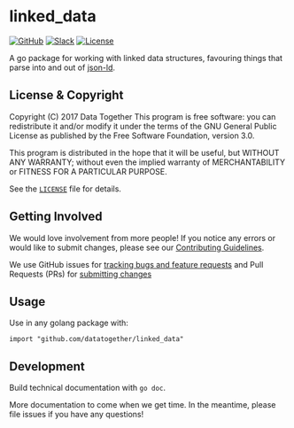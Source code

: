 # linked_data

<!-- Repo Badges for: Github Project, Slack, License-->

[![GitHub](https://img.shields.io/badge/project-Data_Together-487b57.svg?style=flat-square)](http://github.com/datatogether)
[![Slack](https://img.shields.io/badge/slack-Archivers-b44e88.svg?style=flat-square)](https://archivers-slack.herokuapp.com/)
[![License](https://img.shields.io/github/license/datatogether/linked_data.svg)](./LICENSE) 

A go package for working with linked data structures, favouring things that parse into and out of [json-ld](https://json-ld.org/). 

## License & Copyright

Copyright (C) 2017 Data Together
This program is free software: you can redistribute it and/or modify it under
the terms of the GNU General Public License as published by the Free Software
Foundation, version 3.0.

This program is distributed in the hope that it will be useful, but WITHOUT ANY
WARRANTY; without even the implied warranty of MERCHANTABILITY or FITNESS FOR A
PARTICULAR PURPOSE.

See the [`LICENSE`](./LICENSE) file for details.

## Getting Involved

We would love involvement from more people! If you notice any errors or would like to submit changes, please see our [Contributing Guidelines](./.github/CONTRIBUTING.md). 

We use GitHub issues for [tracking bugs and feature requests](https://github.com/datatogether/linked_data/issues) and Pull Requests (PRs) for [submitting changes](https://github.com/datatogether/linked_data/pulls)

## Usage

Use in any golang package with:

`import "github.com/datatogether/linked_data"`

## Development

Build technical documentation with `go doc`.

More documentation to come when we get time. In the meantime, please file issues if you have any questions! 
